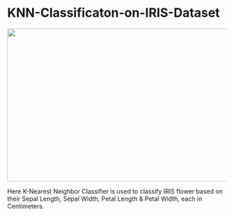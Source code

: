 # KNN-Classificaton-on-IRIS-Dataset

<img src="https://user-images.githubusercontent.com/91028101/230658654-1047da59-c53a-4e89-b76b-a49637e59186.png" width=1100 height=350>

Here K-Nearest Neighbor Classifier is used to classify IRIS flower based on their Sepal Length, Sepal Width, Petal Length &amp; Petal Width, each in Centimeters.
